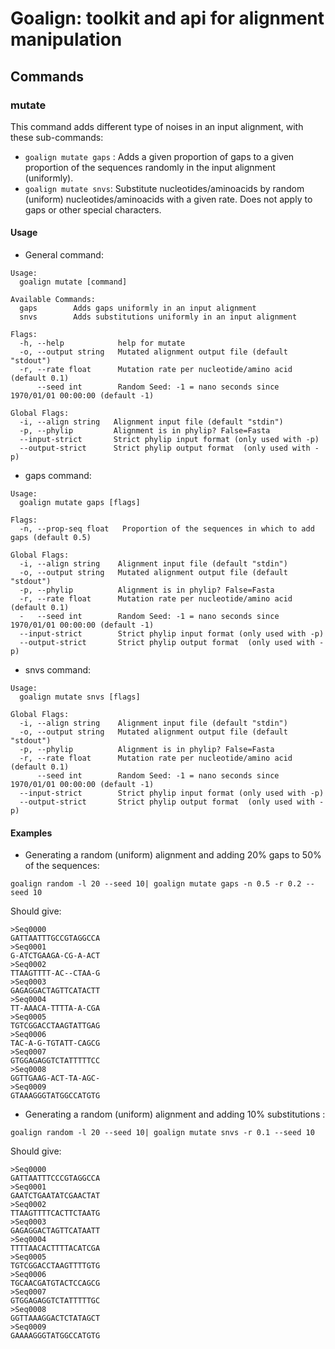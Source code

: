 # Goalign: toolkit and api for alignment manipulation

## Commands

### mutate
This command adds different type of noises in an input alignment, with these sub-commands:
* `goalign mutate gaps` : Adds a given proportion of gaps to a given proportion of the sequences randomly in the input alignment (uniformly).
* `goalign mutate snvs`: Substitute nucleotides/aminoacids by random (uniform) nucleotides/aminoacids with a given rate. Does not apply to gaps or other special characters.

#### Usage
* General command:
```
Usage:
  goalign mutate [command]

Available Commands:
  gaps        Adds gaps uniformly in an input alignment
  snvs        Adds substitutions uniformly in an input alignment

Flags:
  -h, --help            help for mutate
  -o, --output string   Mutated alignment output file (default "stdout")
  -r, --rate float      Mutation rate per nucleotide/amino acid (default 0.1)
      --seed int        Random Seed: -1 = nano seconds since 1970/01/01 00:00:00 (default -1)

Global Flags:
  -i, --align string   Alignment input file (default "stdin")
  -p, --phylip         Alignment is in phylip? False=Fasta
  --input-strict       Strict phylip input format (only used with -p)
  --output-strict      Strict phylip output format  (only used with -p)
```

* gaps command:
```
Usage:
  goalign mutate gaps [flags]

Flags:
  -n, --prop-seq float   Proportion of the sequences in which to add gaps (default 0.5)

Global Flags:
  -i, --align string    Alignment input file (default "stdin")
  -o, --output string   Mutated alignment output file (default "stdout")
  -p, --phylip          Alignment is in phylip? False=Fasta
  -r, --rate float      Mutation rate per nucleotide/amino acid (default 0.1)
  -   --seed int        Random Seed: -1 = nano seconds since 1970/01/01 00:00:00 (default -1)
  --input-strict        Strict phylip input format (only used with -p)
  --output-strict       Strict phylip output format  (only used with -p)
```

* snvs command:
```
Usage:
  goalign mutate snvs [flags]

Global Flags:
  -i, --align string    Alignment input file (default "stdin")
  -o, --output string   Mutated alignment output file (default "stdout")
  -p, --phylip          Alignment is in phylip? False=Fasta
  -r, --rate float      Mutation rate per nucleotide/amino acid (default 0.1)
      --seed int        Random Seed: -1 = nano seconds since 1970/01/01 00:00:00 (default -1)
  --input-strict        Strict phylip input format (only used with -p)
  --output-strict       Strict phylip output format  (only used with -p)
```

#### Examples
* Generating a random (uniform) alignment and adding 20% gaps to 50% of the sequences:
```
goalign random -l 20 --seed 10| goalign mutate gaps -n 0.5 -r 0.2 --seed 10
```

Should give:
```
>Seq0000
GATTAATTTGCCGTAGGCCA
>Seq0001
G-ATCTGAAGA-CG-A-ACT
>Seq0002
TTAAGTTTT-AC--CTAA-G
>Seq0003
GAGAGGACTAGTTCATACTT
>Seq0004
TT-AAACA-TTTTA-A-CGA
>Seq0005
TGTCGGACCTAAGTATTGAG
>Seq0006
TAC-A-G-TGTATT-CAGCG
>Seq0007
GTGGAGAGGTCTATTTTTCC
>Seq0008
GGTTGAAG-ACT-TA-AGC-
>Seq0009
GTAAAGGGTATGGCCATGTG
```

* Generating a random (uniform) alignment and adding 10% substitutions :
```
goalign random -l 20 --seed 10| goalign mutate snvs -r 0.1 --seed 10
```

Should give:
```
>Seq0000
GATTAATTTCCCGTAGGCCA
>Seq0001
GAATCTGAATATCGAACTAT
>Seq0002
TTAAGTTTTCACTTCTAATG
>Seq0003
GAGAGGACTAGTTCATAATT
>Seq0004
TTTTAACACTTTTACATCGA
>Seq0005
TGTCGGACCTAAGTTTTGTG
>Seq0006
TGCAACGATGTACTCCAGCG
>Seq0007
GTGGAGAGGTCTATTTTTGC
>Seq0008
GGTTAAAGGACTCTATAGCT
>Seq0009
GAAAAGGGTATGGCCATGTG
```
